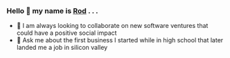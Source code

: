 ### Hello 👋 my name is [Rod](https://rod.ebrahimi.org/about-rod-ebrahimi) . . .
- 👯 I am always looking to collaborate on new software ventures that could have a positive social impact
- 💬 Ask me about the first business I started while in high school that later landed me a job in silicon valley
